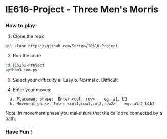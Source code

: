 # IE616-Project - Three Men's Morris

### How to play:
1. Clone the repo  
```bash
git clone https://github.com/Scriea/IE616-Project
```
2. Run the code
```bash
cd IE6161-Project
python3 tmm.py
```
3. Select your difficulty
  a. Easy   b. Normal   c. Difficult

4. Enter your moves:
```
  a. Placement phase:  Enter <col, row>    eg. a1, b3
  b. Movement phase: Enter <col1,row1,col2,row2>    eg. a1a2 b1b2
```
Note: In movement phase you make sure that the cells are connected by a path.   


### Have Fun ! 
